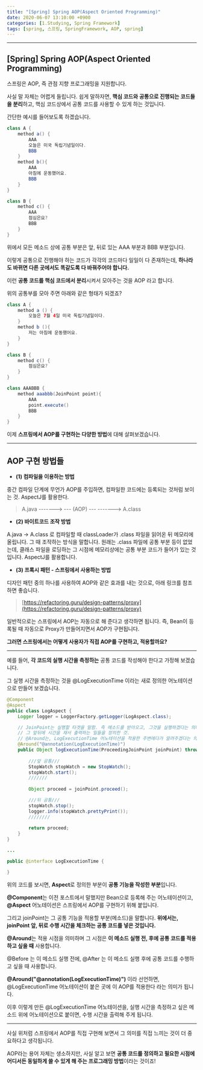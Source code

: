 ```yaml
---
title: "[Spring] Spring AOP(Aspect Oriented Programming)"
date: 2020-06-07 13:10:00 +0900
categories: [1.Studying, Spring Framework]
tags: [spring, 스프링, SpringFramework, AOP, spring]
---
```




------

## [Spring] Spring AOP(Aspect Oriented Programming)

스프링은 AOP, 즉 관점 지향 프로그래밍을 지원합니다.

사실 말 자체는 어렵게 들립니다. 쉽게 말하자면, **핵심 코드와 공통으로 진행되는 코드들을 분리**하고, 핵심 코드상에서 공통 코드를 사용할 수 있게 하는 것입니다.

간단한 예시를 들어보도록 하겠습니다.

```java
class A {
	method a() {
		AAA
		오늘은 미국 독립기념일이다.
		BBB
	}
	method b(){
		AAA
		아침에 운동했어요.
		BBB
	}
}

class B {
	method c() {
		AAA
		점심은요?
		BBB
	}
}
```

위에서 모든 메소드 상에 공통 부분은 앞, 뒤로 있는 AAA 부분과 BBB 부분입니다.

이렇게 공통으로 진행해야 하는 코드가 각각의 코드마다 일일이 다 존재하는데, **하나라도 바뀌면 다른 곳에서도 똑같도록 다 바꿔주어야 합니다.**

이런 **공통 코드를 핵심 코드에서 분리**시켜서 모아주는 것을 AOP 라고 합니다.

위의 공통부를 모아 주면 아래와 같은 형태가 되겠죠?

```java
class A {
	method a () {
		오늘은 7월 4일 미국 독립기념일이다.
	}
	method b (){
		저는 아침에 운동했어요.
	}
}

class B {
	method c() {
		점심은요?
	}
}

class AAABBB {
	method aaabbb(JoinPoint point){
		AAA
		point.execute()
		BBB
	}
}
```

이제 **스프링에서 AOP를 구현하는 다양한 방법**에 대해 살펴보겠습니다.

------

## **AOP 구현 방법들**

* **(1) 컴파일을 이용하는 방법**

중간 컴파일 단계에 무언가 AOP를 주입하면, 컴파일한 코드에는 등록되는 것처럼 보이는 것. AspectJ를 활용한다.

> A.java -------> --- (AOP) --- -------> A.class

* **(2) 바이트코드 조작 방법**

A.java -> A.class 로 컴파일할 때 classLoader가 .class 파일을 읽어온 뒤 메모리에 올립니다. 그 때 조작하는 방식을 말합니다. 원래는 .class 파일에 공통 부분 등이 없었는데, 클래스 파일을 로딩하는 그 시점에 메모리상에는 공통 부분 코드가 들어가 있는 것입니다. AspectJ를 활용합니다.

* **(3) 프록시 패턴 - 스프링에서 사용하는 방법**

디자인 패턴 중의 하나를 사용하여 AOP와 같은 효과를 내는 것으로, 아래 링크를 참조하면 좋습니다.

> [https://refactoring.guru/design-patterns/proxy](https://refactoring.guru/design-patterns/proxy)

일반적으로는 스프링에서 AOP는 자동으로 해 준다고 생각하면 됩니다. 즉, Bean이 등록될 때 자동으로 Proxy가 만들어지면서 AOP가 구현됩니다.

**그러면 스프링에서는 어떻게 사용자가 직접 AOP를 구현하고, 적용할까요?**

------

예를 들어, **각 코드의 실행 시간을 측정하는** 공통 코드를 작성해야 한다고 가정해 보겠습니다.

그 실행 시간을 측정하는 것을 @LogExecutionTime 이라는 새로 정의한 어노테이션으로 만들어 보겠습니다.

```java
@Component
@Aspect
public class LogAspect {
    Logger logger = LoggerFactory.getLogger(LogAspect.class);

    // JoinPoint는 실행할 타겟을 말함. 즉 메소드를 받아오고, 그것을 실행하겠다는 의미
    // 그 앞뒤에 시간을 재서 출력하는 일들을 정의한 것.
    // @Around는, LogExecutionTime 어노테이션을 적용한 주변에다가 알려주겠다는 의미이다.
    @Around("@annotation(LogExecutionTime)")
    public Object logExecutionTime(ProceedingJoinPoint joinPoint) throws Throwable{
        
        ///앞 공통///
        StopWatch stopWatch = new StopWatch();
        stopWatch.start();
		///////
        
        Object proceed = joinPoint.proceed();

        ///뒤 공통///
        stopWatch.stop();
        logger.info(stopWatch.prettyPrint());
		////////
        
        return proceed;
    }
}

...

public @interface LogExecutionTime {

}
```

위의 코드를 보시면, **Aspect**로 정의한 부분이 **공통 기능을 작성한 부분**입니다.

**@Component**는 이전 포스트에서 말했지만 Bean으로 등록해 주는 어노테이션이고, **@Aspect** 어노테이션은 스프링에서 AOP를 구현하기 위해 붙입니다.

그리고 joinPoint는 그 공통 기능을 적용할 부분(메소드)을 말합니다. **위에서는, joinPoint 앞, 뒤로 수행 시간을 체크하는 공통 코드를 넣은 것입니다.**

**@Around**는 적용 시점을 의미하며 그 시점은 **이 메소드 실행 전, 후에 공통 코드를 적용하고 싶을 때** 사용합니다.

@Before 는 이 메소드 실행 전에, @After 는 이 메소드 실행 후에 공통 코드를 수행하고 싶을 때 사용합니다.

**@Around("@annotation(LogExecutionTime)")** 이라 선언하면, @LogExecutionTime 어노테이션이 붙은 곳에 이 AOP를 적용한다 라는 의미가 됩니다.

이후 이렇게 만든 @LogExecutionTime 어노테이션을, 실행 시간을 측정하고 싶은 메소드 위에 어노테이션으로 붙이면, 수행 시간을 출력해 주게 됩니다.

------

사실 위처럼 스프링에서 AOP를 직접 구현해 보면서 그 의미를 직접 느끼는 것이 더 중요하다고 생각됩니다.

AOP라는 용어 자체는 생소하지만, 사실 알고 보면 **공통 코드를 정의하고 필요한 시점에 어디서든 동일하게 쓸 수 있게 해 주는 프로그래밍 방법**이라는 것이죠!